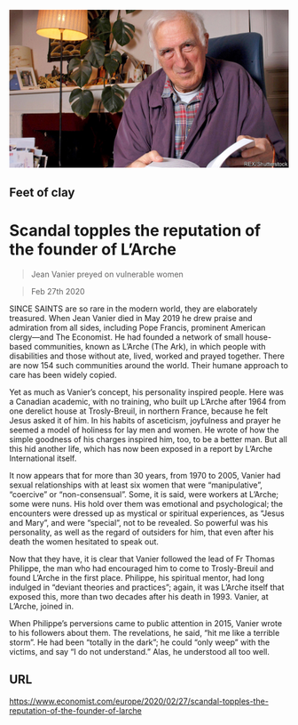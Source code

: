 ![](./images/20200229_EUP002_0.jpg)

## Feet of clay

# Scandal topples the reputation of the founder of L’Arche

> Jean Vanier preyed on vulnerable women

> Feb 27th 2020

SINCE SAINTS are so rare in the modern world, they are elaborately treasured. When Jean Vanier died in May 2019 he drew praise and admiration from all sides, including Pope Francis, prominent American clergy—and The Economist. He had founded a network of small house-based communities, known as L’Arche (The Ark), in which people with disabilities and those without ate, lived, worked and prayed together. There are now 154 such communities around the world. Their humane approach to care has been widely copied.

Yet as much as Vanier’s concept, his personality inspired people. Here was a Canadian academic, with no training, who built up L’Arche after 1964 from one derelict house at Trosly-Breuil, in northern France, because he felt Jesus asked it of him. In his habits of asceticism, joyfulness and prayer he seemed a model of holiness for lay men and women. He wrote of how the simple goodness of his charges inspired him, too, to be a better man. But all this hid another life, which has now been exposed in a report by L’Arche International itself.

It now appears that for more than 30 years, from 1970 to 2005, Vanier had sexual relationships with at least six women that were “manipulative”, “coercive” or “non-consensual”. Some, it is said, were workers at L’Arche; some were nuns. His hold over them was emotional and psychological; the encounters were dressed up as mystical or spiritual experiences, as “Jesus and Mary”, and were “special”, not to be revealed. So powerful was his personality, as well as the regard of outsiders for him, that even after his death the women hesitated to speak out.

Now that they have, it is clear that Vanier followed the lead of Fr Thomas Philippe, the man who had encouraged him to come to Trosly-Breuil and found L’Arche in the first place. Philippe, his spiritual mentor, had long indulged in “deviant theories and practices”; again, it was L’Arche itself that exposed this, more than two decades after his death in 1993. Vanier, at L’Arche, joined in.

When Philippe’s perversions came to public attention in 2015, Vanier wrote to his followers about them. The revelations, he said, “hit me like a terrible storm”. He had been “totally in the dark”; he could “only weep” with the victims, and say “I do not understand.” Alas, he understood all too well.

## URL

https://www.economist.com/europe/2020/02/27/scandal-topples-the-reputation-of-the-founder-of-larche

